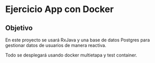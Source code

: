 # Ejercicio App con Docker

## Objetivo

En este proyecto se usará RxJava y una base de datos Postgres para gestionar
datos de usuarios de manera reactiva.

Todo se desplegará usando docker multietapa y test container.